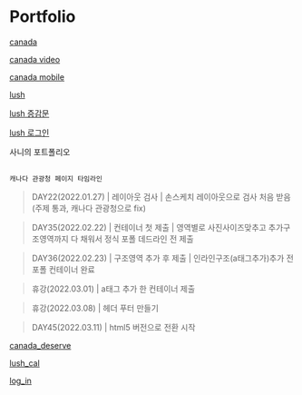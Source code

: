 # Portfolio

[canada](http://sanynote.github.io/Portfolio/canada/index.html)

[canada video](http://sanynote.github.io/Portfolio/canada/deserve.html)

[canada mobile](http://sanynote.github.io/Portfolio/canada/canada_320/index.html)

[lush](http://sanynote.github.io/Portfolio/lush/index.html)

[lush 증감문](http://sanynote.github.io/Portfolio/lush/cal.html)

[lush 로그인](http://sanynote.github.io/Portfolio/lush/log_in.html)


사니의 포트폴리오
```

캐나다 관광청 페이지 타임라인
```

>DAY22(2022.01.27) | 레이아웃 검사 | 손스케치 레이아웃으로 검사 처음 받음 (주제 통과, 캐나다 관광청으로 fix)

>DAY35(2022.02.22) | 컨테이너 첫 제출 | 영역별로 사진사이즈맞추고 추가구조영역까지 다 채워서 정식 포폴 데드라인 전 제출

>DAY36(2022.02.23) | 구조영역 추가 후 제출 | 인라인구조(a태그추가)추가 전 포폴 컨테이너 완료

>휴강(2022.03.01) | a태그 추가 한 컨테이너 제출

>휴강(2022.03.08) | 헤더 푸터 만들기 

>DAY45(2022.03.11) | html5 버전으로 전환 시작


[canada_deserve](http://sanynote.github.io/Portfolio/canada/deserve.html)


[lush_cal](http://sanynote.github.io/Portfolio/lush/cal.html)


[log_in](http://sanynote.github.io/Portfolio/marry/log_in.html)
